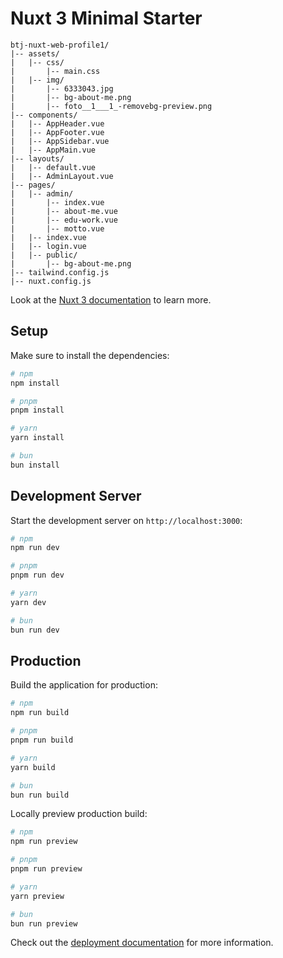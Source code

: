 # Nuxt 3 Minimal Starter
    btj-nuxt-web-profile1/
    |-- assets/
    |   |-- css/
    |       |-- main.css
    |   |-- img/
    |       |-- 6333043.jpg
    |       |-- bg-about-me.png
    |       |-- foto__1___1_-removebg-preview.png
    |-- components/
    |   |-- AppHeader.vue
    |   |-- AppFooter.vue
    |   |-- AppSidebar.vue
    |   |-- AppMain.vue
    |-- layouts/
    |   |-- default.vue
    |   |-- AdminLayout.vue
    |-- pages/
    |   |-- admin/
    |       |-- index.vue
    |       |-- about-me.vue
    |       |-- edu-work.vue
    |       |-- motto.vue
    |   |-- index.vue
    |   |-- login.vue
    |   |-- public/
    |       |-- bg-about-me.png
    |-- tailwind.config.js
    |-- nuxt.config.js

Look at the [Nuxt 3 documentation](https://nuxt.com/docs/getting-started/introduction) to learn more.

## Setup

Make sure to install the dependencies:

```bash
# npm
npm install

# pnpm
pnpm install

# yarn
yarn install

# bun
bun install
```

## Development Server

Start the development server on `http://localhost:3000`:

```bash
# npm
npm run dev

# pnpm
pnpm run dev

# yarn
yarn dev

# bun
bun run dev
```

## Production

Build the application for production:

```bash
# npm
npm run build

# pnpm
pnpm run build

# yarn
yarn build

# bun
bun run build
```

Locally preview production build:

```bash
# npm
npm run preview

# pnpm
pnpm run preview

# yarn
yarn preview

# bun
bun run preview
```

Check out the [deployment documentation](https://nuxt.com/docs/getting-started/deployment) for more information.
